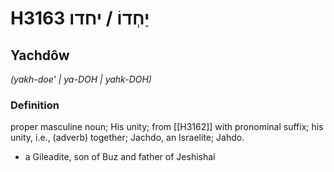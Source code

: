 # H3163 יַחְדוֹ / יחדו

## Yachdôw

_(yakh-doe' | ya-DOH | yahk-DOH)_

### Definition

proper masculine noun; His unity; from [[H3162]] with pronominal suffix; his unity, i.e., (adverb) together; Jachdo, an Israelite; Jahdo.

- a Gileadite, son of Buz and father of Jeshishai
